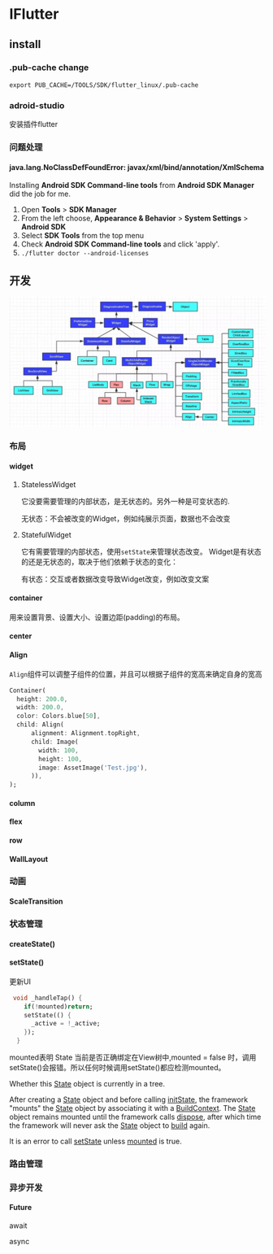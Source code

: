 IFlutter
====

## install

### .pub-cache change

```
export PUB_CACHE=/TOOLS/SDK/flutter_linux/.pub-cache
```



### adroid-studio

安装插件flutter

### 问题处理

#### java.lang.NoClassDefFoundError: javax/xml/bind/annotation/XmlSchema

Installing **Android SDK Command-line tools** from **Android SDK Manager** did the job for me.

1. Open **Tools** > **SDK Manager**
2. From the left choose, **Appearance & Behavior** > **System Settings** > **Android SDK**
3. Select **SDK Tools** from the top menu
4. Check **Android SDK Command-line tools** and click 'apply'.
5. `./flutter doctor --android-licenses`



## 开发

![preview](IFlutter.assets/v2-3bdce3e32383a841f1e5c6efd930672b_r-16362842381512.jpg)



### 布局

#### widget

1. StatelessWidget

   它没要需要管理的内部状态，是无状态的。另外一种是可变状态的.

   无状态：不会被改变的Widget，例如纯展示页面，数据也不会改变

2. StatefulWidget

   它有需要管理的内部状态，使用`setState`来管理状态改变。 Widget是有状态的还是无状态的，取决于他们依赖于状态的变化：

   有状态：交互或者数据改变导致Widget改变，例如改变文案

#### container

用来设置背景、设置大小、设置边距(padding)的布局。

#### center

#### Align

`Align`组件可以调整子组件的位置，并且可以根据子组件的宽高来确定自身的宽高

```dart
Container(
  height: 200.0,
  width: 200.0,
  color: Colors.blue[50],
  child: Align(
	  alignment: Alignment.topRight,
	  child: Image(
		width: 100,
		height: 100,
		image: AssetImage('Test.jpg'),
	  )),
);
```



#### column

#### flex



#### row

#### WallLayout



### 动画

#### ScaleTransition

### 状态管理

#### createState()




#### setState()

更新UI

```dart
 void _handleTap() {
    if(!mounted)return;
    setState(() {
      _active = !_active;
    });
  }
```

mounted表明 State 当前是否正确绑定在View树中,mounted = false 时，调用setState()会报错。所以任何时候调用setState()都应检测mounted。

Whether this [State](https://api.flutter.dev/flutter/widgets/State-class.html) object is currently in a tree.

After creating a [State](https://api.flutter.dev/flutter/widgets/State-class.html) object and before calling [initState](https://api.flutter.dev/flutter/widgets/State/initState.html), the framework "mounts" the [State](https://api.flutter.dev/flutter/widgets/State-class.html) object by associating it with a [BuildContext](https://api.flutter.dev/flutter/widgets/BuildContext-class.html). The [State](https://api.flutter.dev/flutter/widgets/State-class.html) object remains mounted until the framework calls [dispose](https://api.flutter.dev/flutter/widgets/State/dispose.html), after which time the framework will never ask the [State](https://api.flutter.dev/flutter/widgets/State-class.html) object to [build](https://api.flutter.dev/flutter/widgets/State/build.html) again.

It is an error to call [setState](https://api.flutter.dev/flutter/widgets/State/setState.html) unless [mounted](https://api.flutter.dev/flutter/widgets/State/mounted.html) is true.

### 路由管理

### 异步开发

#### Future

await



async

